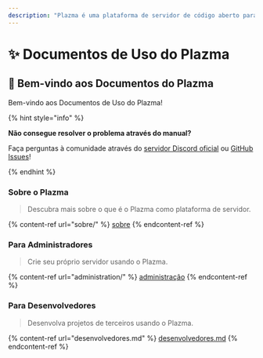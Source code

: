 ```yaml
---
description: "Plazma é uma plataforma de servidor de código aberto para Minecraft: Java Edition que adiciona otimização experimental baseada em papel e recursos de personalização de vários mecanismos de jogo."
---
```


# ✨ Documentos de Uso do Plazma

## 👋 Bem-vindo aos Documentos do Plazma

Bem-vindo aos Documentos de Uso do Plazma!

{% hint style="info" %}

**Não consegue resolver o problema através do manual?**

Faça perguntas à comunidade através do [servidor Discord oficial](https://discord.gg/MmfC52K8A8) ou [GitHub Issues](https://github.com/PlazmaMC/PlazmaBukkit/issues)!

{% endhint %}

### Sobre o Plazma

> Descubra mais sobre o que é o Plazma como plataforma de servidor.

{% content-ref url="sobre/" %}
[sobre](sobre/)
{% endcontent-ref %}

### Para Administradores

> Crie seu próprio servidor usando o Plazma.

{% content-ref url="administration/" %}
[administração](administration/)
{% endcontent-ref %}

### Para Desenvolvedores

> Desenvolva projetos de terceiros usando o Plazma.

{% content-ref url="desenvolvedores.md" %}
[desenvolvedores.md](desenvolvedores.md)
{% endcontent-ref %}
